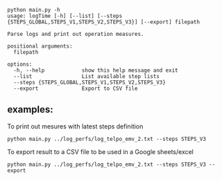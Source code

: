 ```console
python main.py -h
usage: logTime [-h] [--list] [--steps {STEPS_GLOBAL,STEPS_V1,STEPS_V2,STEPS_V3}] [--export] filepath

Parse logs and print out operation measures.

positional arguments:
  filepath

options:
  -h, --help            show this help message and exit
  --list                List available step lists
  --steps {STEPS_GLOBAL,STEPS_V1,STEPS_V2,STEPS_V3}
  --export              Export to CSV file
```

## examples:
To print out mesures with latest steps definition

```console
python main.py ../log_perfs/log_telpo_emv_2.txt --steps STEPS_V3
```

To export result to a CSV file to be used in a Google sheets/excel

```console
python main.py ../log_perfs/log_telpo_emv_2.txt --steps STEPS_V3 --export
```
